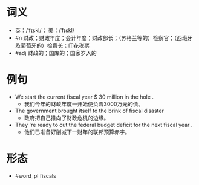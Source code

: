 # 词义
- 英：/ˈfɪskl/； 美：/ˈfɪskl/
- #n 财政；财政年度；会计年度；财政部长；（苏格兰等的）检察官；（西班牙及葡萄牙的）检察长；印花税票
- #adj 财政的；国库的；国家岁入的
# 例句
- We start the current fiscal year $ 30 million in the hole .
	- 我们今年的财政年度一开始便负着3000万元的债。
- The government brought itself to the brink of fiscal disaster
	- 政府把自己推向了财政危机的边缘。
- They 're ready to cut the federal budget deficit for the next fiscal year .
	- 他们已准备好削减下一财年的联邦预算赤字。
# 形态
- #word_pl fiscals
